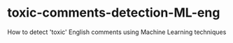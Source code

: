 # toxic-comments-detection-ML-eng
How to detect 'toxic' English comments using Machine Learning techniques

